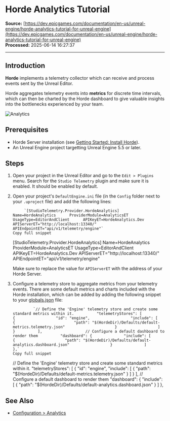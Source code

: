 # Horde Analytics Tutorial

**Source:** [https://dev.epicgames.com/documentation/en-us/unreal-engine/horde-analytics-tutorial-for-unreal-engine](https://dev.epicgames.com/documentation/en-us/unreal-engine/horde-analytics-tutorial-for-unreal-engine)  
**Processed:** 2025-06-14 16:27:37

---

## Introduction

**Horde** implements a telemetry collector which can receive and process events sent by the Unreal Editor.

Horde aggregates telemetry events into **metrics** for discrete time intervals, which can then be charted by the Horde dashboard to give valuable insights into the bottlenecks experienced by your team.

![Analytics](https://d1iv7db44yhgxn.cloudfront.net/documentation/images/b3f576fd-ab23-4400-b312-07ed449281c4/analytics-main.png)

## Prerequisites

-   Horde Server installation (see [Getting Started: Install Horde](/documentation/en-us/unreal-engine/horde-installation-tutorial-for-unreal-engine)).
-   An Unreal Engine project targetting Unreal Engine 5.5 or later.

## Steps

1.  Open your project in the Unreal Editor and go to the `Edit > Plugins` menu. Search for the `Studio Telemetry` plugin and make sure it is enabled. It should be enabled by default.
2.  Open your project's `DefaultEngine.ini` file (in the `Config` folder next to your `.uproject` file) and add the following lines:
    
    ```
         `[StudioTelemetry.Provider.HordeAnalytics]      Name=HordeAnalytics      ProviderModule=AnalyticsET      UsageType=EditorAndClient      APIKeyET=HordeAnalytics.Dev      APIServerET="http://localhost:13340/"      APIEndpointET="api/v1/telemetry/engine"`
    Copy full snippet
    ```
    \[StudioTelemetry.Provider.HordeAnalytics\] Name=HordeAnalytics ProviderModule=AnalyticsET UsageType=EditorAndClient APIKeyET=HordeAnalytics.Dev APIServerET="http://localhost:13340/" APIEndpointET="api/v1/telemetry/engine"
    
    Make sure to replace the value for `APIServerET` with the address of your Horde Server.
    
3.  Configure a telemetry store to aggregate metrics from your telemetry events. There are some default metrics and charts included with the Horde installation, which can be added by adding the following snippet to your [globals.json](/documentation/en-us/unreal-engine/horde-orientation-for-unreal-engine) file:
    
    ```
             `// Define the 'Engine' telemetry store and create some standard metrics within it.          "telemetryStores": [              {                  "id": "engine",                  "include": [                      {                          "path": "$(HordeDir)/Defaults/default-metrics.telemetry.json"                      }                  ]              }          ], 		          // Configure a default dashboard to render them          "dashboard": {              "include": [                  {                      "path": "$(HordeDir)/Defaults/default-analytics.dashboard.json"                  }              ]          },`
    Copy full snippet
    ```
    // Define the 'Engine' telemetry store and create some standard metrics within it. "telemetryStores": \[ { "id": "engine", "include": \[ { "path": "$(HordeDir)/Defaults/default-metrics.telemetry.json" } \] } \], // Configure a default dashboard to render them "dashboard": { "include": \[ { "path": "$(HordeDir)/Defaults/default-analytics.dashboard.json" } \] },

## See Also

-   [Configuration > Analytics](/documentation/en-us/unreal-engine/horde-analytics-for-unreal-engine)